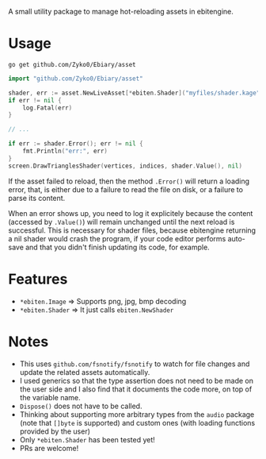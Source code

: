 A small utility package to manage hot-reloading assets in ebitengine.

# Usage

`go get github.com/Zyko0/Ebiary/asset`

```go
import "github.com/Zyko0/Ebiary/asset"
```

```go
shader, err := asset.NewLiveAsset[*ebiten.Shader]("myfiles/shader.kage")
if err != nil {
    log.Fatal(err)
}

// ...

if err := shader.Error(); err != nil {
    fmt.Println("err:", err)
}
screen.DrawTrianglesShader(vertices, indices, shader.Value(), nil)
```

If the asset failed to reload, then the method `.Error()` will return a loading error, that, is either due to a failure to read the file on disk, or a failure to parse its content.

When an error shows up, you need to log it explicitely because the content (accessed by `.Value()`) will remain unchanged until the next reload is successful.
This is necessary for shader files, because ebitengine returning a nil shader would crash the program, if your code editor performs auto-save and that you didn't finish updating its code, for example.

# Features

- `*ebiten.Image` => Supports png, jpg, bmp decoding
- `*ebiten.Shader` => It just calls `ebiten.NewShader`

# Notes

- This uses `github.com/fsnotify/fsnotify` to watch for file changes and update the related assets automatically.
- I used generics so that the type assertion does not need to be made on the user side and I also find that it documents the code more, on top of the variable name.
- `Dispose()` does not have to be called.
- Thinking about supporting more arbitrary types from the `audio` package (note that `[]byte` is supported) and custom ones (with loading functions provided by the user)
- Only `*ebiten.Shader` has been tested yet!
- PRs are welcome!